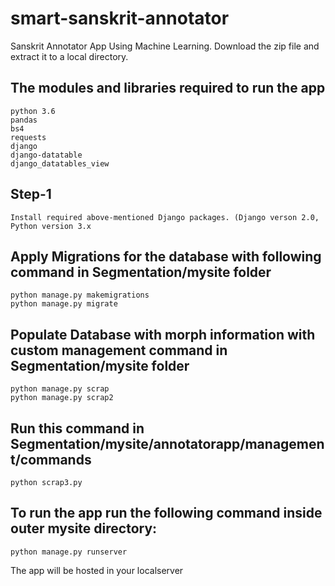 # smart-sanskrit-annotator
Sanskrit Annotator App Using Machine Learning.
Download the zip file and extract it to a local directory.

## The modules and libraries required to run the app
```
python 3.6
pandas
bs4
requests
django
django-datatable
django_datatables_view
```
## Step-1
```
Install required above-mentioned Django packages. (Django verson 2.0, Python version 3.x
```

## Apply Migrations for the database with following command in Segmentation/mysite folder
```
python manage.py makemigrations
python manage.py migrate
```
## Populate Database with morph information with custom management command in Segmentation/mysite folder
```
python manage.py scrap
python manage.py scrap2
```
## Run this command in Segmentation/mysite/annotatorapp/management/commands
```
python scrap3.py
```
## To run the app run the following command inside outer mysite directory:
```
python manage.py runserver
```
The app will be hosted in your localserver

